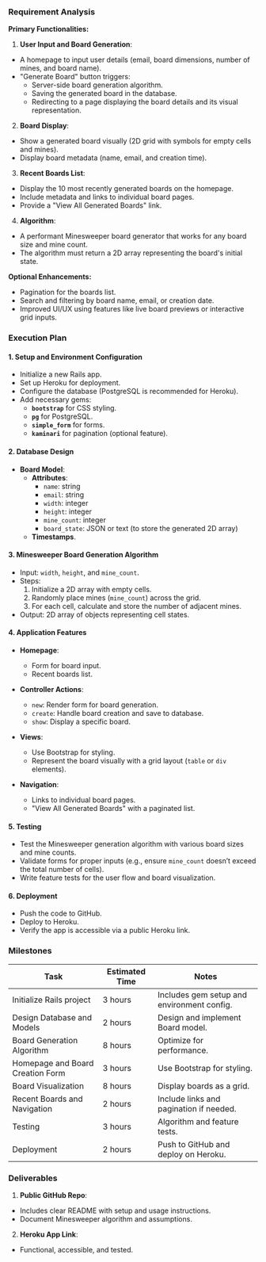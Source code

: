 ### Requirement Analysis

**Primary Functionalities:**
1. **User Input and Board Generation**:
  - A homepage to input user details (email, board dimensions, number of mines, and board name).
  - "Generate Board" button triggers:
    - Server-side board generation algorithm.
    - Saving the generated board in the database.
    - Redirecting to a page displaying the board details and its visual representation.

2. **Board Display**:
  - Show a generated board visually (2D grid with symbols for empty cells and mines).
  - Display board metadata (name, email, and creation time).

3. **Recent Boards List**:
  - Display the 10 most recently generated boards on the homepage.
  - Include metadata and links to individual board pages.
  - Provide a "View All Generated Boards" link.

4. **Algorithm**:
  - A performant Minesweeper board generator that works for any board size and mine count.
  - The algorithm must return a 2D array representing the board's initial state.

**Optional Enhancements:**
  - Pagination for the boards list.
- Search and filtering by board name, email, or creation date.
- Improved UI/UX using features like live board previews or interactive grid inputs.

### Execution Plan

#### **1. Setup and Environment Configuration**
- Initialize a new Rails app.
- Set up Heroku for deployment.
- Configure the database (PostgreSQL is recommended for Heroku).
- Add necessary gems:
  - **`bootstrap`** for CSS styling.
  - **`pg`** for PostgreSQL.
  - **`simple_form`** for forms.
  - **`kaminari`** for pagination (optional feature).

#### **2. Database Design**
- **Board Model**:
  - **Attributes**:
    - `name`: string
    - `email`: string
    - `width`: integer
    - `height`: integer
    - `mine_count`: integer
    - `board_state`: JSON or text (to store the generated 2D array)
  - **Timestamps**.

#### **3. Minesweeper Board Generation Algorithm**
- Input: `width`, `height`, and `mine_count`.
- Steps:
  1. Initialize a 2D array with empty cells.
  2. Randomly place mines (`mine_count`) across the grid.
  3. For each cell, calculate and store the number of adjacent mines.
- Output: 2D array of objects representing cell states.

#### **4. Application Features**
- **Homepage**:
  - Form for board input.
  - Recent boards list.

- **Controller Actions**:
  - `new`: Render form for board generation.
  - `create`: Handle board creation and save to database.
  - `show`: Display a specific board.

- **Views**:
  - Use Bootstrap for styling.
  - Represent the board visually with a grid layout (`table` or `div` elements).

- **Navigation**:
  - Links to individual board pages.
  - "View All Generated Boards" with a paginated list.

#### **5. Testing**
- Test the Minesweeper generation algorithm with various board sizes and mine counts.
- Validate forms for proper inputs (e.g., ensure `mine_count` doesn’t exceed the total number of cells).
- Write feature tests for the user flow and board visualization.

#### **6. Deployment**
- Push the code to GitHub.
- Deploy to Heroku.
- Verify the app is accessible via a public Heroku link.

### Milestones

| Task                             | Estimated Time | Notes                                      |
| -------------------------------- | -------------- | ------------------------------------------ |
| Initialize Rails project         | 3 hours        | Includes gem setup and environment config. |
| Design Database and Models       | 2 hours        | Design and implement Board model.          |
| Board Generation Algorithm       | 8 hours        | Optimize for performance.                  |
| Homepage and Board Creation Form | 3 hours        | Use Bootstrap for styling.                 |
| Board Visualization              | 8 hours        | Display boards as a grid.                  |
| Recent Boards and Navigation     | 2 hours        | Include links and pagination if needed.    |
| Testing                          | 3 hours        | Algorithm and feature tests.               |
| Deployment                       | 2 hours        | Push to GitHub and deploy on Heroku.       |

### Deliverables
1. **Public GitHub Repo**:
  - Includes clear README with setup and usage instructions.
  - Document Minesweeper algorithm and assumptions.

2. **Heroku App Link**:
  - Functional, accessible, and tested.
